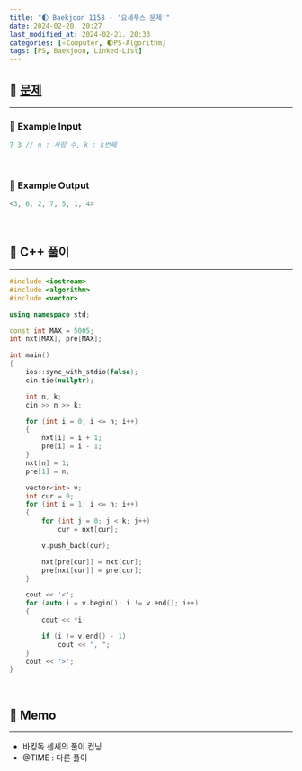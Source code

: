 ```yaml
---
title: "🌓 Baekjoon 1158 - '요세푸스 문제'"
date: 2024-02-20. 20:27
last_modified_at: 2024-02-21. 20:33
categories: [⭐Computer, 🌓PS-Algorithm]
tags: [PS, Baekjoon, Linked-List]
---
```


## **💫 [문제](https://www.acmicpc.net/problem/1158)**

---

### **🫧 Example Input**

```cpp
7 3 // n : 사람 수, k : k번째
```

<br>
<!-- ---- ---- ---- ----  ---- ---- ---- ----  ---- ---- ---- ----  ---- ---- ---- ---- -->

### **🫧 Example Output**

```cpp
<3, 6, 2, 7, 5, 1, 4>
```

<br>
<!-- ---- ---- ---- ----  ---- ---- ---- ----  ---- ---- ---- ----  ---- ---- ---- ---- -->

## **💫 C++ 풀이**

---

```cpp
#include <iostream>
#include <algorithm>
#include <vector>

using namespace std;

const int MAX = 5005;
int nxt[MAX], pre[MAX];

int main()
{
	ios::sync_with_stdio(false);
	cin.tie(nullptr);

	int n, k;
	cin >> n >> k;

	for (int i = 0; i <= n; i++)
	{
		nxt[i] = i + 1;
		pre[i] = i - 1;
	}
	nxt[n] = 1;
	pre[1] = n;

	vector<int> v;
	int cur = 0;
	for (int i = 1; i <= n; i++)
	{
		for (int j = 0; j < k; j++)
			cur = nxt[cur];

		v.push_back(cur);

		nxt[pre[cur]] = nxt[cur];
		pre[nxt[cur]] = pre[cur];
	}

	cout << '<';
	for (auto i = v.begin(); i != v.end(); i++)
	{
		cout << *i;

		if (i != v.end() - 1)
			cout << ", ";
	}
	cout << '>';
}
```

<br>
<!-- ---- ---- ---- ----  ---- ---- ---- ----  ---- ---- ---- ----  ---- ---- ---- ---- -->

## **💫 Memo**

---

- 바킹독 센세의 풀이 컨닝
- @TIME : 다른 풀이

<br>
<!-- ---- ---- ---- ----  ---- ---- ---- ----  ---- ---- ---- ----  ---- ---- ---- ---- -->

